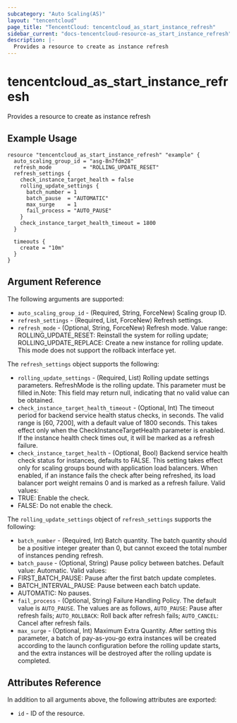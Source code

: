 ```yaml
---
subcategory: "Auto Scaling(AS)"
layout: "tencentcloud"
page_title: "TencentCloud: tencentcloud_as_start_instance_refresh"
sidebar_current: "docs-tencentcloud-resource-as_start_instance_refresh"
description: |-
  Provides a resource to create as instance refresh
---
```


# tencentcloud_as_start_instance_refresh

Provides a resource to create as instance refresh

## Example Usage

```hcl
resource "tencentcloud_as_start_instance_refresh" "example" {
  auto_scaling_group_id = "asg-8n7fdm28"
  refresh_mode          = "ROLLING_UPDATE_RESET"
  refresh_settings {
    check_instance_target_health = false
    rolling_update_settings {
      batch_number = 1
      batch_pause  = "AUTOMATIC"
      max_surge    = 1
      fail_process = "AUTO_PAUSE"
    }
    check_instance_target_health_timeout = 1800
  }

  timeouts {
    create = "10m"
  }
}
```

## Argument Reference

The following arguments are supported:

* `auto_scaling_group_id` - (Required, String, ForceNew) Scaling group ID.
* `refresh_settings` - (Required, List, ForceNew) Refresh settings.
* `refresh_mode` - (Optional, String, ForceNew) Refresh mode. Value range: ROLLING_UPDATE_RESET: Reinstall the system for rolling update; ROLLING_UPDATE_REPLACE: Create a new instance for rolling update. This mode does not support the rollback interface yet.

The `refresh_settings` object supports the following:

* `rolling_update_settings` - (Required, List) Rolling update settings parameters. RefreshMode is the rolling update. This parameter must be filled in.Note: This field may return null, indicating that no valid value can be obtained.
* `check_instance_target_health_timeout` - (Optional, Int) The timeout period for backend service health status checks, in seconds. The valid range is [60, 7200], with a default value of 1800 seconds. This takes effect only when the CheckInstanceTargetHealth parameter is enabled. If the instance health check times out, it will be marked as a refresh failure.
* `check_instance_target_health` - (Optional, Bool) Backend service health check status for instances, defaults to FALSE. This setting takes effect only for scaling groups bound with application load balancers. When enabled, if an instance fails the check after being refreshed, its load balancer port weight remains 0 and is marked as a refresh failure. Valid values: <br><li>TRUE: Enable the check.</li> <li>FALSE: Do not enable the check.

The `rolling_update_settings` object of `refresh_settings` supports the following:

* `batch_number` - (Required, Int) Batch quantity. The batch quantity should be a positive integer greater than 0, but cannot exceed the total number of instances pending refresh.
* `batch_pause` - (Optional, String) Pause policy between batches. Default value: Automatic. Valid values: <br><li>FIRST_BATCH_PAUSE: Pause after the first batch update completes.</li> <li>BATCH_INTERVAL_PAUSE: Pause between each batch update.</li> <li>AUTOMATIC: No pauses.
* `fail_process` - (Optional, String) Failure Handling Policy. The default value is `AUTO_PAUSE`. The values are as follows, `AUTO_PAUSE`: Pause after refresh fails; `AUTO_ROLLBACK`: Roll back after refresh fails; `AUTO_CANCEL`: Cancel after refresh fails.
* `max_surge` - (Optional, Int) Maximum Extra Quantity. After setting this parameter, a batch of pay-as-you-go extra instances will be created according to the launch configuration before the rolling update starts, and the extra instances will be destroyed after the rolling update is completed.

## Attributes Reference

In addition to all arguments above, the following attributes are exported:

* `id` - ID of the resource.



